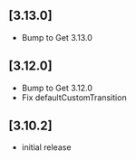 ## [3.13.0]
* Bump to Get 3.13.0

## [3.12.0]
* Bump to Get 3.12.0
* Fix defaultCustomTransition

## [3.10.2]

- initial release
